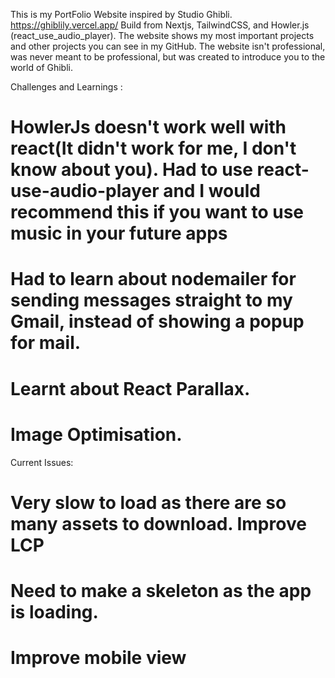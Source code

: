 This is my PortFolio Website inspired by Studio Ghibli.   https://ghiblily.vercel.app/
Build from Nextjs, TailwindCSS, and Howler.js (react_use_audio_player).
The website shows my most important projects and other projects you can see in my GitHub.
The website isn't professional, was never meant to be professional, but was created to introduce you to the world of Ghibli.


Challenges and Learnings :
# HowlerJs doesn't work well with react(It didn't work for me, I don't know about you). Had to use react-use-audio-player and I would recommend this if you want to use music in your future apps 
# Had to learn about nodemailer for sending messages straight to my Gmail, instead of showing a popup for mail.
# Learnt about React Parallax.
# Image Optimisation.

Current Issues:
# Very slow to load as there are so many assets to download. Improve LCP
# Need to make a skeleton as the app is loading.
# Improve mobile view
